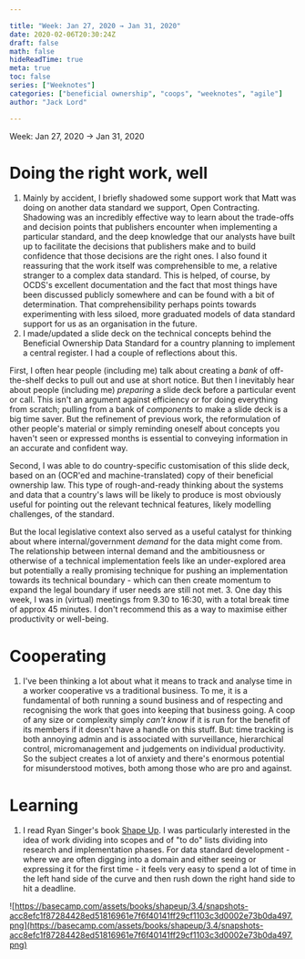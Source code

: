 ```yaml
---

title: "Week: Jan 27, 2020 → Jan 31, 2020"
date: 2020-02-06T20:30:24Z
draft: false
math: false
hideReadTime: true 
meta: true
toc: false
series: ["Weeknotes"]
categories: ["beneficial ownership", "coops", "weeknotes", "agile"]
author: "Jack Lord"

---
```



Week: Jan 27, 2020 → Jan 31, 2020

# Doing the right work, well

1. Mainly by accident, I briefly shadowed some support work that Matt was doing on another  data standard we support, Open Contracting. Shadowing was an incredibly effective way to learn about the trade-offs and decision points that publishers encounter when implementing a particular standard, and the deep knowledge that our analysts have built up to facilitate the decisions that publishers make and to build confidence that those decisions are the right ones. I also found it reassuring that the work itself was comprehensible to me, a relative stranger to a complex data standard. This is helped, of course, by OCDS's excellent documentation and the fact that most things have been discussed publicly somewhere and can be found with a bit of determination. That comprehensibility perhaps points towards experimenting with less siloed, more graduated models of data standard support for us as an organisation in the future.  
2. I made/updated a slide deck on the technical concepts behind the Beneficial Ownership Data Standard for a country planning to implement a central register. I had a couple of reflections about this.

First, I often hear people (including me) talk about creating a *bank* of off-the-shelf decks to pull out and use at short notice. But then I inevitably hear about people (including me) *preparing* a slide deck before a particular event or call. This isn't an argument against efficiency or for doing everything from scratch; pulling from a bank of *components* to make a slide deck is a big time saver. But the refinement of previous work, the reformulation of other people's material or simply reminding oneself about concepts you haven't seen or expressed months is essential to conveying information in an accurate and confident way.

Second, I was able to do country-specific customisation of this slide deck, based on an (OCR'ed and machine-translated) copy of their beneficial ownership law. This type of rough-and-ready thinking about the systems and data that a country's laws will be likely to produce is most obviously useful for pointing out the relevant technical features, likely modelling challenges, of the standard.

But the local legislative context also served as a useful catalyst for thinking about where internal/government *demand* for the data might come from. The relationship between  internal demand and the ambitiousness or otherwise of a technical implementation feels like an under-explored area but potentially a really promising technique for pushing an implementation towards its technical boundary - which can then create momentum to expand the legal boundary if user needs are still not met. 
3. One day this week, I was in (virtual) meetings from 9.30 to 16:30, with a total break time of approx 45 minutes. I don't recommend this as a way to maximise either productivity or well-being.

# Cooperating

1. I've been thinking a lot about what it means to track and analyse time in a worker cooperative vs a traditional business. To me, it is a fundamental of both running a sound business and of respecting and recognising the work that goes into keeping that business going. A coop of any size or complexity simply *can't* *know* if it is run for the benefit of its members if it doesn't have a handle on this stuff.  But: time tracking is both annoying admin and is associated with surveillance, hierarchical control, micromanagement and judgements on individual productivity. So the subject creates a lot of anxiety and there's enormous potential for misunderstood motives, both among those who are pro and against.   

# Learning

1. I read Ryan Singer's book [Shape Up](https://basecamp.com/shapeup/webbook). I was particularly interested in the idea of work dividing into scopes and of "to do" lists dividing into research and implementation phases. For data standard development - where we are often digging into a domain and either seeing or expressing it for the first time - it feels very easy to spend a lot of time in the left hand side of the curve and then rush down the right hand side to hit a deadline.  

![https://basecamp.com/assets/books/shapeup/3.4/snapshots-acc8efc1f87284428ed51816961e7f6f40141ff29cf1103c3d0002e73b0da497.png](https://basecamp.com/assets/books/shapeup/3.4/snapshots-acc8efc1f87284428ed51816961e7f6f40141ff29cf1103c3d0002e73b0da497.png)
